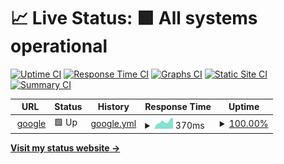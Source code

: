 # 📈 Live Status: <!--live status--> **🟩 All systems operational**

[![Uptime CI](https://github.com/panaris/uptime/workflows/Uptime%20CI/badge.svg)](https://github.com/panaris/uptime/actions?query=workflow%3A%22Uptime+CI%22)
[![Response Time CI](https://github.com/panaris/uptime/workflows/Response%20Time%20CI/badge.svg)](https://github.com/panaris/uptime/actions?query=workflow%3A%22Response+Time+CI%22)
[![Graphs CI](https://github.com/panaris/uptime/workflows/Graphs%20CI/badge.svg)](https://github.com/panaris/uptime/actions?query=workflow%3A%22Graphs+CI%22)
[![Static Site CI](https://github.com/panaris/uptime/workflows/Static%20Site%20CI/badge.svg)](https://github.com/panaris/uptime/actions?query=workflow%3A%22Static+Site+CI%22)
[![Summary CI](https://github.com/panaris/uptime/workflows/Summary%20CI/badge.svg)](https://github.com/panaris/uptime/actions?query=workflow%3A%22Summary+CI%22)

<!--start: status pages-->
<!-- This summary is generated by Upptime (https://github.com/upptime/upptime) -->
<!-- Do not edit this manually, your changes will be overwritten -->
<!-- prettier-ignore -->
| URL | Status | History | Response Time | Uptime |
| --- | ------ | ------- | ------------- | ------ |
| <img alt="" src="https://icons.duckduckgo.com/ip3/google.gr.ico" height="13"> [google](https://google.gr) | 🟩 Up | [google.yml](https://github.com/panaris/uptime/commits/HEAD/history/google.yml) | <details><summary><img alt="Response time graph" src="./graphs/google/response-time-week.png" height="20"> 370ms</summary><br><a href="https://panaris.github.io/uptime/history/google"><img alt="Response time 348" src="https://img.shields.io/endpoint?url=https%3A%2F%2Fraw.githubusercontent.com%2Fpanaris%2Fuptime%2FHEAD%2Fapi%2Fgoogle%2Fresponse-time.json"></a><br><a href="https://panaris.github.io/uptime/history/google"><img alt="24-hour response time 372" src="https://img.shields.io/endpoint?url=https%3A%2F%2Fraw.githubusercontent.com%2Fpanaris%2Fuptime%2FHEAD%2Fapi%2Fgoogle%2Fresponse-time-day.json"></a><br><a href="https://panaris.github.io/uptime/history/google"><img alt="7-day response time 370" src="https://img.shields.io/endpoint?url=https%3A%2F%2Fraw.githubusercontent.com%2Fpanaris%2Fuptime%2FHEAD%2Fapi%2Fgoogle%2Fresponse-time-week.json"></a><br><a href="https://panaris.github.io/uptime/history/google"><img alt="30-day response time 356" src="https://img.shields.io/endpoint?url=https%3A%2F%2Fraw.githubusercontent.com%2Fpanaris%2Fuptime%2FHEAD%2Fapi%2Fgoogle%2Fresponse-time-month.json"></a><br><a href="https://panaris.github.io/uptime/history/google"><img alt="1-year response time 349" src="https://img.shields.io/endpoint?url=https%3A%2F%2Fraw.githubusercontent.com%2Fpanaris%2Fuptime%2FHEAD%2Fapi%2Fgoogle%2Fresponse-time-year.json"></a></details> | <details><summary><a href="https://panaris.github.io/uptime/history/google">100.00%</a></summary><a href="https://panaris.github.io/uptime/history/google"><img alt="All-time uptime 99.99%" src="https://img.shields.io/endpoint?url=https%3A%2F%2Fraw.githubusercontent.com%2Fpanaris%2Fuptime%2FHEAD%2Fapi%2Fgoogle%2Fuptime.json"></a><br><a href="https://panaris.github.io/uptime/history/google"><img alt="24-hour uptime 100.00%" src="https://img.shields.io/endpoint?url=https%3A%2F%2Fraw.githubusercontent.com%2Fpanaris%2Fuptime%2FHEAD%2Fapi%2Fgoogle%2Fuptime-day.json"></a><br><a href="https://panaris.github.io/uptime/history/google"><img alt="7-day uptime 100.00%" src="https://img.shields.io/endpoint?url=https%3A%2F%2Fraw.githubusercontent.com%2Fpanaris%2Fuptime%2FHEAD%2Fapi%2Fgoogle%2Fuptime-week.json"></a><br><a href="https://panaris.github.io/uptime/history/google"><img alt="30-day uptime 100.00%" src="https://img.shields.io/endpoint?url=https%3A%2F%2Fraw.githubusercontent.com%2Fpanaris%2Fuptime%2FHEAD%2Fapi%2Fgoogle%2Fuptime-month.json"></a><br><a href="https://panaris.github.io/uptime/history/google"><img alt="1-year uptime 99.99%" src="https://img.shields.io/endpoint?url=https%3A%2F%2Fraw.githubusercontent.com%2Fpanaris%2Fuptime%2FHEAD%2Fapi%2Fgoogle%2Fuptime-year.json"></a></details>

<!--end: status pages-->

[**Visit my status website →**](https://panaris.github.io/uptime/)

